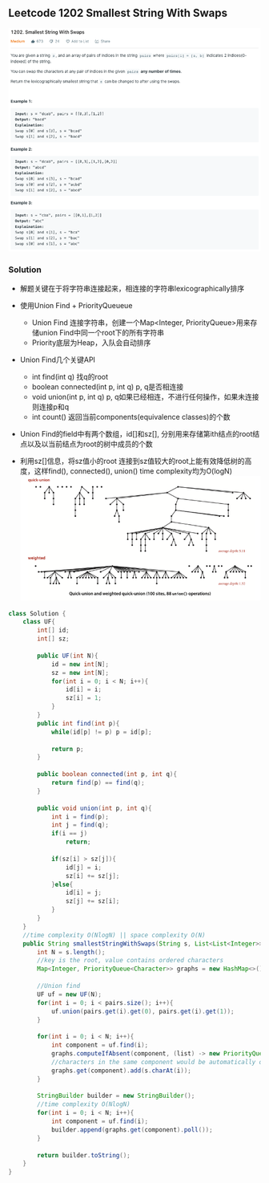 ## Leetcode 1202 Smallest String With Swaps
![](leetcode1202.png)

### Solution 
- 解题关键在于将字符串连接起来，相连接的字符串lexicographically排序
- 使用Union Find + PriorityQueueue
    - Union Find 连接字符串，创建一个Map<Integer, PriorityQueue<Character>>用来存储union Find中同一个root下的所有字符串
    - Priority底层为Heap，入队会自动排序

- Union Find几个关键API
    - int find(int q) 找q的root
    - boolean connected(int p, int q) p, q是否相连接
    - void union(int p, int q) p, q如果已经相连，不进行任何操作，如果未连接则连接p和q
    - int count() 返回当前components(equivalence classes)的个数

- Union Find的field中有两个数组，id[]和sz[], 分别用来存储第ith结点的root结点以及以当前结点为root的树中成员的个数
- 利用sz[]信息，将sz值小的root 连接到sz值较大的root上能有效降低树的高度，这样find(), connected(), union() time complexity均为O(logN)
![](weightedUF.png)

```java
class Solution {
    class UF{
        int[] id;
        int[] sz;
        
        public UF(int N){
            id = new int[N];
            sz = new int[N];
            for(int i = 0; i < N; i++){
                id[i] = i;
                sz[i] = 1;
            }
        }
        public int find(int p){
            while(id[p] != p) p = id[p];
            
            return p;
        }
        
        public boolean connected(int p, int q){
            return find(p) == find(q);
        }
        
        public void union(int p, int q){
            int i = find(p);
            int j = find(q);
            if(i == j) 
                return;
            
            if(sz[i] > sz[j]){
                id[j] = i;
                sz[i] += sz[j];
            }else{
                id[i] = j;
                sz[j] += sz[i];
            }
        }
    }
    //time complexity O(NlogN) || space complexity O(N)
    public String smallestStringWithSwaps(String s, List<List<Integer>> pairs) {
        int N = s.length();
        //key is the root, value contains ordered characters  
        Map<Integer, PriorityQueue<Character>> graphs = new HashMap<>();
        
        //Union find
        UF uf = new UF(N);
        for(int i = 0; i < pairs.size(); i++){
            uf.union(pairs.get(i).get(0), pairs.get(i).get(1));
        }
        
        for(int i = 0; i < N; i++){
            int component = uf.find(i);
            graphs.computeIfAbsent(component, (list) -> new PriorityQueue<>());
            //characters in the same component would be automatically ordered by the Heap
            graphs.get(component).add(s.charAt(i));
        }
        
        StringBuilder builder = new StringBuilder();
        //time complexity O(NlogN)
        for(int i = 0; i < N; i++){
            int component = uf.find(i);
            builder.append(graphs.get(component).poll());
        }
        
        return builder.toString();
    }
}
```
